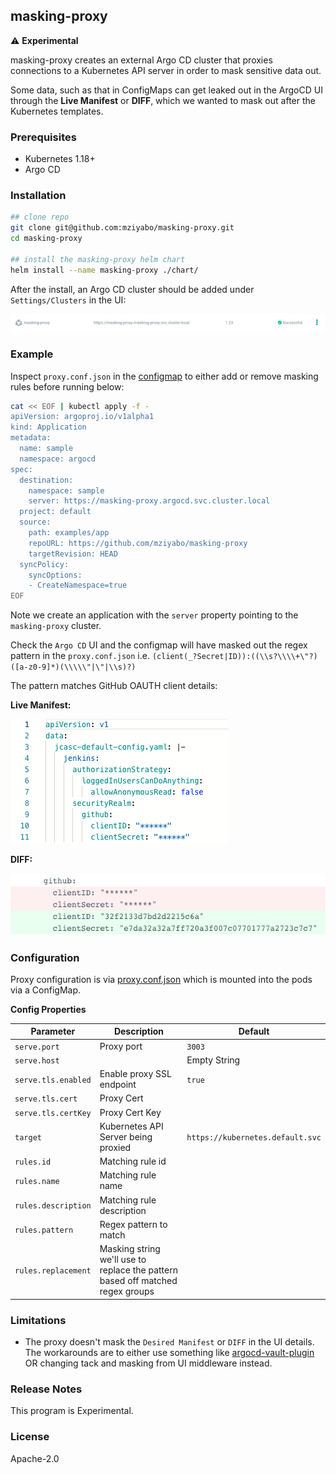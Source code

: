 ## masking-proxy
:warning: **Experimental**

masking-proxy creates an external Argo CD cluster that proxies connections to a Kubernetes API server in order to mask sensitive data out.

Some data, such as that in ConfigMaps can get leaked out in the ArgoCD UI through the **Live Manifest** or **DIFF**, which we wanted to mask out after the Kubernetes templates.

### Prerequisites
- Kubernetes 1.18+
- Argo CD

### Installation
``` bash
## clone repo
git clone git@github.com:mziyabo/masking-proxy.git
cd masking-proxy

## install the masking-proxy helm chart
helm install --name masking-proxy ./chart/
```

After the install, an Argo CD cluster should be added under `Settings/Clusters` in the UI:

![Cluster](./docs/imgs/proxycluster.png)

### Example

Inspect `proxy.conf.json` in the [configmap](./chart/templates/configmap.yaml) to either add or remove masking rules before running below:

``` bash
cat << EOF | kubectl apply -f -
apiVersion: argoproj.io/v1alpha1
kind: Application
metadata:
  name: sample
  namespace: argocd
spec:
  destination:
    namespace: sample
    server: https://masking-proxy.argocd.svc.cluster.local
  project: default
  source:
    path: examples/app
    repoURL: https://github.com/mziyabo/masking-proxy
    targetRevision: HEAD
  syncPolicy:
    syncOptions:
    - CreateNamespace=true
EOF
```

Note we create an application with the `server` property pointing to the `masking-proxy` cluster.

Check the `Argo CD` UI and the configmap will have masked out the regex pattern in the `proxy.conf.json` i.e. `(client(_?Secret|ID)):((\\s?\\\\+\"?)([a-z0-9]*)(\\\\\"|\"|\\s)?)`

The pattern matches GitHub OAUTH client details:

**Live Manifest:**

![Live Manifest](./docs/imgs/live.png)

**DIFF:**

![DIFF](./docs/imgs/diff.png)

### Configuration

Proxy configuration is via [proxy.conf.json](./proxy.conf.json) which is mounted into the pods via a ConfigMap. 

**Config Properties**

|Parameter|Description|Default|
|---------|-----------|-------|
|`serve.port`|Proxy port|`3003`|
|`serve.host`||Empty String|
|`serve.tls.enabled`|Enable proxy SSL endpoint|`true`|
|`serve.tls.cert`|Proxy Cert||
|`serve.tls.certKey`|Proxy Cert Key||
|`target`|Kubernetes API Server being proxied|`https://kubernetes.default.svc`|
|`rules.id`|Matching rule id||
|`rules.name`|Matching rule name||
|`rules.description`|Matching rule description||
|`rules.pattern`|Regex pattern to match||
|`rules.replacement`|Masking string we'll use to replace the pattern based off matched regex groups||

### Limitations
- The proxy doesn't mask the `Desired Manifest` or `DIFF` in the UI details. The workarounds are to either use something like [argocd-vault-plugin](https://github.com/argoproj-labs/argocd-vault-plugin) OR changing tack and masking from UI middleware instead.

### Release Notes
This program is Experimental.

### License
Apache-2.0